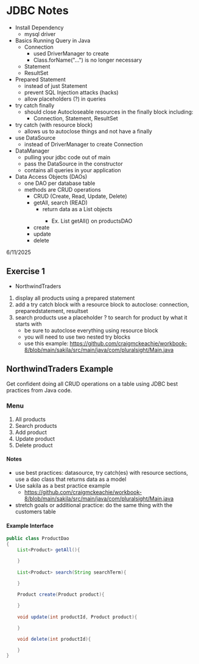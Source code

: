 # JDBC Notes

- Install Dependency
  - mysql driver
- Basics Running Query in Java
  - Connection
    - used DriverManager to create
    - Class.forName("...") is no longer necessary
  - Statement
  - ResultSet
- Prepared Statement
  - instead of just Statement
  - prevent SQL Injection attacks (hacks)
  - allow placeholders (?) in queries
- try catch finally
  - should close Autocloseable resources in the finally block including:
    - Connection, Statement, ResultSet
- try catch (with resource block)
  - allows us to autoclose things and not have a finally
- use DataSource
  - instead of DriverManager to create Connection
- DataManager
  - pulling your jdbc code out of main
  - pass the DataSource in the constructor
  - contains all queries in your application
- Data Access Objects (DAOs)
  - one DAO per database table
  - methods are CRUD operations
    - CRUD (Create, Read, Update, Delete)
    - getAll, search (READ)
      - return data as a List<Model> objects
        - Ex. List<Product> getAll() on productsDAO
    - create
    - update
    - delete

6/11/2025

## Exercise 1

- NorthwindTraders

1. display all products using a prepared statement
2. add a try catch block with a resource block to autoclose: connection, preparedstatement, resultset
3. search products use a placeholder ? to search for product by what it starts with
   - be sure to autoclose everything using resource block
   - you will need to use two nested try blocks
   - use this example: https://github.com/craigmckeachie/workbook-8/blob/main/sakila/src/main/java/com/pluralsight/Main.java
  
  ## NorthwindTraders Example

  Get confident doing all CRUD operations on a table using JDBC best practices from Java code.




  ### Menu
  1. All products
  2. Search products
  3. Add product
  4. Update product
  5. Delete product


  #### Notes
  - use best practices: datasource, try catch(es) with resource sections, use a dao class that returns data as a model
  -  Use sakila as a best practice example
     -  https://github.com/craigmckeachie/workbook-8/blob/main/sakila/src/main/java/com/pluralsight/Main.java
  -  stretch goals or additional practice: do the same thing with the customers table

#### Example Interface

```java
public class ProductDao
{
    List<Product> getAll(){

    }
    
    List<Product> search(String searchTerm){

    }
    
    Product create(Product product){

    }
    
    void update(int productId, Product product){

    }

    void delete(int productId){

    }
}

```